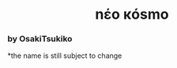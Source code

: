 <div align="center">
  <h1>nέo κósmo</h1>
</div>

<h3>by OsakiTsukiko</h3>
<p>*the name is still subject to change</p>
